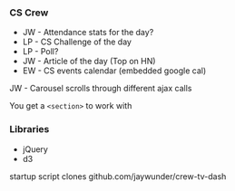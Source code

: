 ### CS Crew

 - JW - Attendance stats for the day?
 - LP - CS Challenge of the day
 - LP - Poll?
 - JW - Article of the day (Top on HN)
 - EW - CS events calendar (embedded google cal)

JW - Carousel scrolls through different ajax calls

You get a `<section>` to work with

### Libraries
 - jQuery
 - d3

startup script clones github.com/jaywunder/crew-tv-dash
